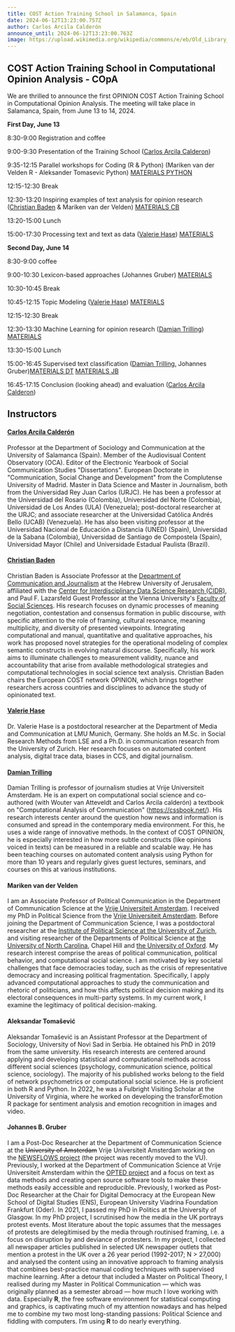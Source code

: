 ```yaml
---
title: COST Action Training School in Salamanca, Spain
date: 2024-06-12T13:23:00.757Z
author: Carlos Arcila Calderón
announce_until: 2024-06-12T13:23:00.763Z
image: https://upload.wikimedia.org/wikipedia/commons/e/eb/Old_Library_in_University_of_Salamanca_01.jpg
---
```

## COST Action Training School in Computational Opinion Analysis - COpA

W﻿e are thrilled to announce the first OPINION COST Action Training School in Computational Opinion Analysis. The meeting will take place in Salamanca, Spain, from June 13 to 14, 2024.

**First Day, June 13**

8:30-9:00 Registration and coffee

9:00-9:30 Presentation of the Training School ([Carlos Arcila Calderon](https://www.youtube.com/watch?v=zVldMxKRLTY))

9:35-12:15 Parallel workshops for Coding (R & Python) (Mariken van der Velden R - Aleksander Tomasevic Python) [MATERIALS PYTHON](https://copa.atomasevic.com/)

12:15-12:30 Break

12:30-13:20 Inspiring examples of text analysis for opinion research ([Christian Baden](https://www.youtube.com/watch?v=xVazagdKyzw) & Mariken van der Velden) [MATERIALS CB](https://docs.google.com/document/d/14YB024ZYE6ysmbgaj9AVaiXVd3u2Uj38rX-2R9dQITE/edit?usp=drive_link)

13:20-15:00 Lunch

15:00-17:30 Processing text and text as data ([Valerie Hase](https://www.youtube.com/watch?v=FgdF_hs4nkE)) [MATERIALS](https://github.com/valeriehase/Salamanca-CSS-SummerSchool)

**Second Day, June 14**

8:30-9:00 coffee

9:00-10:30 Lexicon-based approaches (Johannes Gruber) [MATERIALS](https://github.com/JBGruber/copa_summer-school-dictionary)

10:30-10:45 Break

10:45-12:15 Topic Modeling ([Valerie Hase](https://www.youtube.com/watch?v=FgdF_hs4nkE)) [MATERIALS](https://github.com/valeriehase/Salamanca-CSS-SummerSchool)

12:15-12:30 Break

12:30-13:30 Machine Learning for opinion research ([Damian Trilling](https://www.youtube.com/watch?v=ggqhHas_CtI)) [MATERIALS](https://github.com/damian0604/teaching-cost)

13:30-15:00 Lunch

15:00-16:45 Supervised text classification ([Damian Trilling,](https://www.youtube.com/watch?v=ggqhHas_CtI) Johannes Gruber)[MATERIALS DT](https://github.com/damian0604/teaching-cost)    [MATERIALS JB](https://github.com/JBGruber/copa_summer-school-dictionary) [](https://github.com/damian0604/teaching-cost)

16:45-17:15 Conclusion (looking ahead) and evaluation ([Carlos Arcila Calderon](https://www.youtube.com/watch?v=zVldMxKRLTY))

## I﻿nstructors

#### [Carlos Arcila Calderón](https://www.youtube.com/watch?v=zVldMxKRLTY)

Professor at the Department of Sociology and Communication at the University of Salamanca (Spain). Member of the Audiovisual Content Observatory (OCA). Editor of the Electronic Yearbook of Social Communication Studies "Dissertations". European Doctorate in "Communication, Social Change and Development" from the Complutense University of Madrid.  Master in Data Science and Master in Journalism, both from the Universidad Rey Juan Carlos (URJC). He has been a professor at the Universidad del Rosario (Colombia), Universidad del Norte (Colombia), Universidad de Los Andes (ULA) (Venezuela); post-doctoral researcher at the URJC; and associate researcher at the Universidad Católica Andrés Bello (UCAB) (Venezuela). He has also been visiting professor at the Universidad Nacional de Educación a Distancia (UNED) (Spain), Universidad de la Sabana (Colombia), Universidad de Santiago de Compostela (Spain), Universidad Mayor (Chile) and Universidade Estadual Paulista (Brazil).

#### **[Christian Baden](https://www.youtube.com/watch?v=xVazagdKyzw)**

Christian Baden is Associate Professor at the [Department of Communication and Journalism](https://communication.huji.ac.il/) at the Hebrew University of Jerusalem, affiliated with the [Center for Interdisciplinary Data Science Research (CIDR)](http://cidr.staging.cs.huji.ac.il/en/), and Paul F. Lazarsfeld Guest Professor at the Vienna University's [Faculty of Social Sciences](https://sowi.univie.ac.at/). His research focuses on dynamic processes of meaning negotiation, contestation and consensus formation in public discourse, with specific attention to the role of framing, cultural resonance, meaning multiplicity, and diversity of presented viewpoints. Integrating computational and manual, quantitative and qualitative approaches, his work has proposed novel strategies for the operational modeling of complex semantic constructs in evolving natural discourse. Specifically, his work aims to illuminate challenges to measurement validity, nuance and accountability that arise from available methodological strategies and computational technologies in social science text analysis. Christian Baden chairs the European COST network OPINION, which brings together researchers across countries and disciplines to advance the study of opinionated text.

#### **[Valerie Hase](https://www.youtube.com/watch?v=FgdF_hs4nkE)**

Dr. Valerie Hase is a postdoctoral researcher at the Department of Media and Communication at LMU Munich, Germany. She holds an M.Sc. in Social Research Methods from LSE and a Ph.D. in communication research from the University of Zurich. Her research focuses on automated content analysis, digital trace data, biases in CCS, and digital journalism.

#### **[Damian Trilling](https://www.youtube.com/watch?v=ggqhHas_CtI)**

Damian Trilling is professor of journalism studies at Vrije Universiteit Amsterdam. He is an expert on computational social science and co-authored (with Wouter van Atteveldt and Carlos Arcila calderón) a textbook on "Computational Analysis of Communication" (<https://cssbook.net/>). His research interests center around the question how news and information is consumed and spread in the contemporary media environment. For this, he uses a wide range of innovative methods. In the context of COST OPINION, he is especially interested in how more subtle constructs (like opinions voiced in texts) can be measured in a reliable and scalable way. He has been teaching courses on automated content analysis using Python for more than 10 years and regularly gives guest lectures, seminars, and courses on this at various institutions.

#### **Mariken van der Velden**

I am an Associate Professor of Political Communication in the Department of Communication Science at the [Vrije Universiteit Amsterdam](https://vu.nl/en/about-vu/faculties/faculty-of-social-sciences/departments/communication-science). I received my PhD in Political Science from the [Vrije Universiteit Amsterdam](https://vu.nl/en/about-vu/faculties/faculty-of-social-sciences/departments/political-science-and-public-administration). Before joining the Department of Communication Science, I was a postdoctoral researcher at the [Institute of Political Science at the University of Zurich](https://www.ipz.uzh.ch/de.html), and visiting researcher of the Departments of Political Science at [the University of North Carolina](https://politicalscience.unc.edu/), Chapel Hill and [the University of Oxford](https://www.politics.ox.ac.uk/). My research interest comprise the areas of political communication, political behavior, and computational social science. I am motivated by key societal challenges that face democracies today, such as the crisis of representative democracy and increasing political fragmentation. Specifically, I apply advanced computational approaches to study the communication and rhetoric of politicians, and how this affects political decision making and its electoral consequences in multi-party systems. In my current work, I examine the legitimacy of political decision-making. 

#### **Aleksandar Tomašević**

Aleksandar Tomašević is an Assistant Professor at the Department of Sociology, University of Novi Sad in Serbia. He obtained his PhD in 2019 from the same university. His research interests are centered around applying and developing statistical and computational methods across different social sciences (psychology, communication science, political science, sociology). The majority of his published works belong to the field of network psychometrics or computational social science. He is proficient in both R and Python. In 2022, he was a Fulbright Visiting Scholar at the University of Virginia, where he worked on developing the transforEmotion R package for sentiment analysis and emotion recognition in images and video.

#### **Johannes B. Gruber**

I am a Post-Doc Researcher at the Department of Communication Science at the ~~University of Amsterdam~~ Vrije Universiteit Amsterdam working on the [NEWSFLOWS project](https://newsflows.eu/) (the project was recently moved to the VU). Previously, I worked at the Department of Communication Science at Vrije Universiteit Amsterdam within the [OPTED project](https://opted.eu/team/wp7-pre-processing-storage-and-data-sharing/johannes-b-gruber/) and a focus on text as data methods and creating open source software tools to make these methods easily accessible and reproducible. Previously, I worked as Post-Doc Researcher at the Chair for Digital Democracy at the European New School of Digital Studies (ENS), European University Viadrina Foundation Frankfurt (Oder). In 2021, I passed my PhD in Politics at the University of Glasgow. In my PhD project, I scrutinised how the media in the UK portrays protest events. Most literature about the topic assumes that the messages of protests are delegitimised by the media through routinised framing, i.e. a focus on disruption by and deviance of protesters. In my project, I collected all newspaper articles published in selected UK newspaper outlets that mention a protest in the UK over a 26 year period (1992-2017; N > 27,000) and analysed the content using an innovative approach to framing analysis that combines best-practice manual coding techniques with supervised machine learning. After a detour that included a Master on Political Theory, I realised during my Master in Political Communication — which was originally planned as a semester abroad — how much I love working with data. Especially **R**, the free software environment for statistical computing and graphics, is captivating much of my attention nowadays and has helped me to combine my two most long-standing passions: Political Science and fiddling with computers. I’m using **R** to do nearly everything.